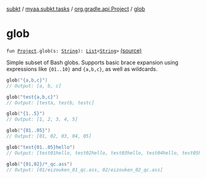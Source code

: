 [subkt](../../index.md) / [myaa.subkt.tasks](../index.md) / [org.gradle.api.Project](index.md) / [glob](./glob.md)

# glob

`fun `[`Project`](https://docs.gradle.org/current/javadoc/org/gradle/api/Project.html)`.glob(s: `[`String`](https://kotlinlang.org/api/latest/jvm/stdlib/kotlin/-string/index.html)`): `[`List`](https://kotlinlang.org/api/latest/jvm/stdlib/kotlin.collections/-list/index.html)`<`[`String`](https://kotlinlang.org/api/latest/jvm/stdlib/kotlin/-string/index.html)`>` [(source)](https://github.com/Myaamori/SubKt/blob/0.1.7/src/main/kotlin/myaa/subkt/tasks/plugin.kt#L172)

Simple subset of Bash globs. Supports basic brace expansion using
expressions like `{01..10}` and `{a,b,c}`, as well as wildcards.

``` kotlin
glob("{a,b,c}")
// Output: [a, b, c]

glob("test{a,b,c}")
// Output: [testa, testb, testc]

glob("{1..5}")
// Output: [1, 2, 3, 4, 5]

glob("{01..05}")
// Output: [01, 02, 03, 04, 05]

glob("test{01..05}hello")
// Output: [test01hello, test02hello, test03hello, test04hello, test05hello]

glob("{01,02}/*_qc.ass")
// Output: [01/eizouken_01_qc.ass, 02/eizouken_02_qc.ass]
```

